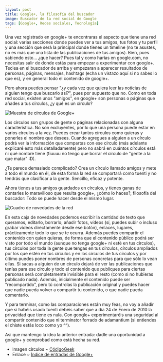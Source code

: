 ```yaml
---
layout: post
title: Google+, la filosofía del buscador
image: Buscador de la red social de Google
tags: [Google+, Redes sociales, Tecnología]
---
```


Una vez registrado en google+ te encontraras el aspecto que tiene una red social: varias secciones donde puedes ver a tus amigos, tus fotos y tu perfil y una sección que será la principal donde tienes un timeline (no te asustes, no es más que una lista de las publicaciones de tus amigos). Bien, pues sabiendo esto... ¿que hacer? Pues tal y como harías en google.com, no necesitas salir de donde estás para empezar a experimentar con google+. Teclea en el buscador de arriba y empezaran a aparecer resultados de personas, páginas, mensajes, hashtags (echa un vistazo aquí si no sabes lo que es), y en general todo el contenido de google+.

Pero ahora puedes pensar "¿y cada vez que quiera leer las noticias de alguien tengo que buscarlo así?", pues por supuesto que no. Como en toda red social, existen unos "amigos", en google+ son personas o páginas que añades a tus círculos, ¿y qué es un círculo?

![Muestra de círculos de Google+](http://1.bp.blogspot.com/-gAMMkyk93_k/Tx_K3T9z4PI/AAAAAAAAK4U/E8NOc89uVJ8/s1600/circulos-google%252B.jpg)

Los círculos son grupos de gente o páginas relacionadas con alguna característica. No son excluyentes, por lo que una persona puede estar en varios círculos a la vez. Puedes crear tantos círculos como quieras y ponerles el nombre que desees. Cuando agregues a alguien a un círculo podrá ver la información que compartas con ese círculo (más adelante explicaré esto más detalladamente) pero no sabrá en cuántos círculos está ni qué nombre tiene (fiuuuu no tengo que borrar el círculo de "gente a la que matar" :D).

¿Te parece demasiado complicado? Crea un círculo llamado amigos y mete a todo el mundo en él, de esta forma la red se comportará como tuenti y no tendrás que clasificar a la gente. Sencillo, eficaz y potente.

Ahora tienes a tus amigos guardados en círculos, y tienes ganas de contarles lo maravilloso que resulta google+, ¿cómo lo haces?, filosofía del buscador: Todo se puede hacer desde el mismo lugar.

![Cuadro de novedades de la red](http://3.bp.blogspot.com/-8w9CXqeSsQw/TxwbuYw3UdI/AAAAAAAAK3c/Ie7aAyXOAgY/s400/google%252B2.png)

En esta caja de novedades podemos escribir la cantidad de texto que queramos, editarlo, borrarlo, añadir fotos, vídeos (sí, puedes subir o incluso grabar vídeos directamente desde ese botón), enlaces, lugares, prácticamente todo lo que se te ocurra.
Además puedes compartir el contenido con quien quieras, de forma que el contenido público podrá ser visto por todo el mundo (aunque no tenga google+ ni esté en tus círculos), tus círculos por toda la gente que tengas en tus círculos, círculos ampliados por los que estén en tus círculos y en los círculos de tus círculos y por último puedes poner nombres de personas concretas para que sólo lo vean ellas.
Si sacas a alguien de un círculo dejará de ver las publicaciones que tenías para ese círculo y todo el contenido que publiques para ciertas personas será completamente invisible para el resto (como si no hubieras publicado nada).
Además, inicialmente el contenido puede ser "recompartido", pero tú controlas la publicación original y puedes hacer que nadie pueda volver a compartir tu contenido, o que nadie pueda comentarlo.

Y para terminar, como las comparaciones están muy feas, no voy a añadir que si habéis usado tuenti debéis saber que a día 24 de Enero de 2010 la privacidad que tiene es nula. Con google+ experimentaréis una seguridad al compartir contenido que ni terminator forrado de adamantium (si entiendes el chiste estás loco como yo ^^).

Así que mantengo la idea la anterior entrada: dadle una oportunidad a google+ y comprobad como está hecha su red.

 - Imagen círculos ~ [CódigoGeek](http://www.codigogeek.com/2011/06/28/google-es-el-espacio-social-de-google/circulos-google/)
 - Enlace ~ [Índice de entradas de Google+](http://p2kmgcl.blogspot.com/2012/01/una-nueva-red.html)
